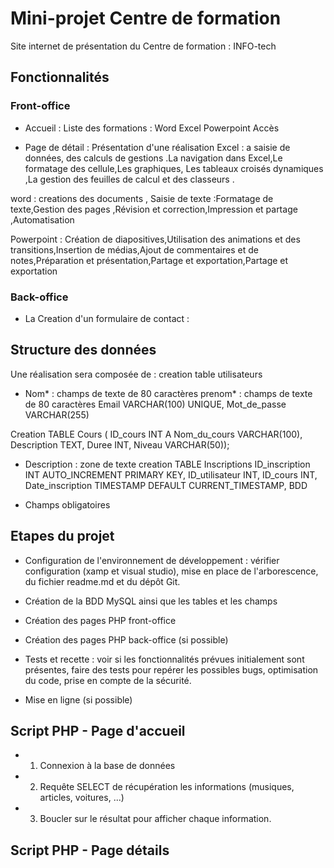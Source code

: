 
# Mini-projet Centre de formation 
 
Site internet de présentation du Centre de formation : INFO-tech
 
## Fonctionnalités
 
### Front-office

- Accueil : Liste des formations :
Word
Excel
Powerpoint 
Accès

- Page de détail : Présentation d'une réalisation
 Excel : a saisie de données, des calculs de gestions .La navigation dans Excel,Le formatage des cellule,Les graphiques,
Les tableaux croisés dynamiques ,La gestion des feuilles de calcul et des classeurs .

 word : creations des documents , Saisie de texte :Formatage de texte,Gestion des pages ,Révision et correction,Impression et partage ,Automatisation

Powerpoint : Création de diapositives,Utilisation des animations et des transitions,Insertion de médias,Ajout de commentaires et de notes,Préparation et présentation,Partage et exportation,Partage et exportation

### Back-office

- La  Creation d'un formulaire de contact :
 
## Structure des données
 
Une réalisation sera composée de :
 creation table utilisateurs
- Nom* : champs de texte de 80 caractères
prenom* : champs de texte de 80 caractères
 Email VARCHAR(100) UNIQUE,
     Mot_de_passe VARCHAR(255)

Creation TABLE Cours (
    ID_cours INT A
    Nom_du_cours VARCHAR(100),
    Description TEXT,
    Duree INT,
    Niveau VARCHAR(50));

- Description  : zone de texte
creation TABLE Inscriptions 
    ID_inscription INT AUTO_INCREMENT PRIMARY KEY,
    ID_utilisateur INT,
    ID_cours INT,
    Date_inscription TIMESTAMP DEFAULT CURRENT_TIMESTAMP,
  BDD  

* Champs obligatoires
 
## Etapes du projet
 
- Configuration de l'environnement de développement : vérifier configuration (xamp et visual studio), mise en place de l'arborescence, du fichier readme.md et du dépôt Git.

- Création de la BDD MySQL ainsi que les tables et les champs

- Création des pages PHP front-office

- Création des pages PHP back-office (si possible)

- Tests et recette : voir si les fonctionnalités prévues initialement sont présentes, faire des tests pour repérer les possibles bugs, optimisation du code, prise en compte de la sécurité.

- Mise en ligne (si possible)
 
## Script PHP - Page d'accueil
 
- 1) Connexion à la base de données

- 2) Requête SELECT de récupération les informations (musiques, articles, voitures, ...)

- 3) Boucler sur le résultat pour afficher chaque information.
 
## Script PHP - Page détails
 